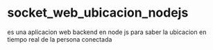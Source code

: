 # socket_web_ubicacion_nodejs
 es una aplicacion web backend en node js para saber la ubicacion en tiempo real de la persona conectada
